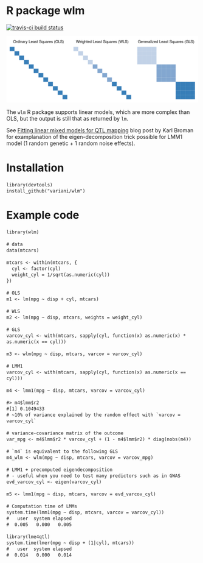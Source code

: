 # R package wlm

[![travis-ci build status](https://travis-ci.org/variani/wlm.svg?branch=master)](https://travis-ci.org/variani/wlm)

![](docs/figures/varcovar-matrices-ggplot2.png)


The `wlm` R package supports linear models, which are more complex than OLS, 
but the output is still that as returned by `lm`.


See [Fitting linear mixed models for QTL mapping](https://kbroman.wordpress.com/2015/11/24/fitting-linear-mixed-models-for-qtl-mapping/) blog post by Karl Broman 
for examplanation of the eigen-decomposition trick possible for LMM1 model (1 random genetic + 1 random noise effects).

# Installation

```
library(devtools)
install_github("variani/wlm")
```

# Example code

```
library(wlm)

# data
data(mtcars)

mtcars <- within(mtcars, {
  cyl <- factor(cyl)
  weight_cyl = 1/sqrt(as.numeric(cyl))
})
  
# OLS
m1 <- lm(mpg ~ disp + cyl, mtcars)

# WLS
m2 <- lm(mpg ~ disp, mtcars, weights = weight_cyl)

# GLS
varcov_cyl <- with(mtcars, sapply(cyl, function(x) as.numeric(x) * as.numeric(x == cyl)))

m3 <- wlm(mpg ~ disp, mtcars, varcov = varcov_cyl)

# LMM1
varcov_cyl <- with(mtcars, sapply(cyl, function(x) as.numeric(x == cyl)))

m4 <- lmm1(mpg ~ disp, mtcars, varcov = varcov_cyl)

#> m4$lmm$r2
#[1] 0.1049433
# ~10% of variance explained by the random effect with `varcov = varcov_cyl`

# variance-covariance matrix of the outcome 
var_mpg <- m4$lmm$r2 * varcov_cyl + (1 - m4$lmm$r2) * diag(nobs(m4))

# `m4` is equivalent to the following GLS
m4_wlm <- wlm(mpg ~ disp, mtcars, varcov = varcov_mpg)

# LMM1 + precomputed eigendecomposition 
# - useful when you need to test many predictors such as in GWAS
evd_varcov_cyl <- eigen(varcov_cyl)

m5 <- lmm1(mpg ~ disp, mtcars, varcov = evd_varcov_cyl)

# Computation time of LMMs
system.time(lmm1(mpg ~ disp, mtcars, varcov = varcov_cyl))
#   user  system elapsed
#  0.005   0.000   0.005

library(lme4qtl)
system.time(lmer(mpg ~ disp + (1|cyl), mtcars))
#   user  system elapsed
#  0.014   0.000   0.014
```
